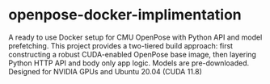 # openpose-docker-implimentation
A ready to use Docker setup for CMU OpenPose with Python API and model prefetching. This project provides a two-tiered build approach: first constructing a robust CUDA-enabled OpenPose base image, then layering Python HTTP API and body only app logic. Models are pre-downloaded. Designed for NVIDIA GPUs and Ubuntu 20.04 (CUDA 11.8)
